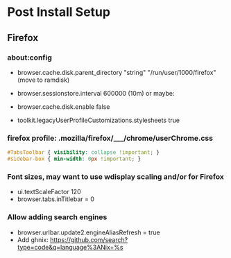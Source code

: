# Post Install Setup

## Firefox

### about:config

* browser.cache.disk.parent_directory "string" "/run/user/1000/firefox" (move to ramdisk)
* browser.sessionstore.interval 600000 (10m)
or maybe:
* browser.cache.disk.enable false

* toolkit.legacyUserProfileCustomizations.stylesheets true

### firefox profile: .mozilla/firefox/___/chrome/userChrome.css

```css
#TabsToolbar { visibility: collapse !important; }
#sidebar-box { min-width: 0px !important; }
```

### Font sizes, may want to use wdisplay scaling and/or for Firefox

* ui.textScaleFactor 120
* browser.tabs.inTitlebar = 0

### Allow adding search engines

* browser.urlbar.update2.engineAliasRefresh = true
* Add ghnix: <https://github.com/search?type=code&q=language%3ANix+%s>
